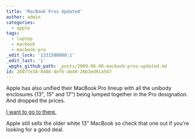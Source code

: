 ```yaml
---
title: 'MacBook Pros Updated'
author: admin
categories:
  - apple
tags:
  - laptop
  - macbook
  - macbook-pro
_edit_lock: '1331580080:1'
_edit_last: '1'
_wpghs_github_path: _posts/2009-06-08-macbook-pros-updated.md
id: 2b077e38-8488-4efb-ab40-26b3ed61a547
---
```

<p>Apple has also unified their MacBook Pro lineup with all the unibody enclosures (13", 15" and 17") being lumped together in the Pro designation.  And dropped the prices.</p>
<p><a href="http://www.apple.com/macbookpro/">I want to go to there.</a></p>
<p>Apple still sells the older white 13" MacBook so check that one out if you're looking for a good deal.</p>
